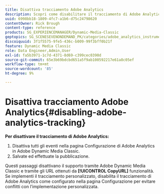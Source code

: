 ```yaml
---
title: Disattiva tracciamento Adobe Analytics
description: Scopri come disabilitare il tracciamento di Adobe Analytics in Adobe Dynamic Media Classic.
uuid: 6998bb18-1809-4fc7-a1b6-d75c24798620
contentOwner: Rick Brough
content-type: reference
products: SG_EXPERIENCEMANAGER/Dynamic-Media-Classic
geptopics: SG_SCENESEVENONDEMAND_PK/categories/adobe_analytics_instrumentation_kit
discoiquuid: 3f1f5575-9fe5-436c-b009-99f3bff0b21f
feature: Dynamic Media Classic
role: Data Engineer,Admin,User
exl-id: fa5b3971-1c7d-4371-8d69-c399cec0390d
source-git-commit: 65e3b69bdcbd651a5f9ab100592217e61a8c05ef
workflow-type: tm+mt
source-wordcount: '85'
ht-degree: 9%

---
```


# Disattiva tracciamento Adobe Analytics{#disabling-adobe-analytics-tracking}

**Per disattivare il tracciamento di Adobe Analytics:**

1. Disattiva tutti gli eventi nella pagina Configurazione di Adobe Analytics in Adobe Dynamic Media Classic.
1. Salvate ed effettuate la pubblicazione.

Questi passaggi disattivano il supporto tramite Adobe Dynamic Media Classic e tramite gli URL ottenuti da **[!UICONTROL CopyURL]** funzionalità. Se implementi il tracciamento personalizzato, disabilita il tracciamento di Adobe Analytics come configurato nella pagina Configurazione per evitare conflitti con l’implementazione personalizzata.

